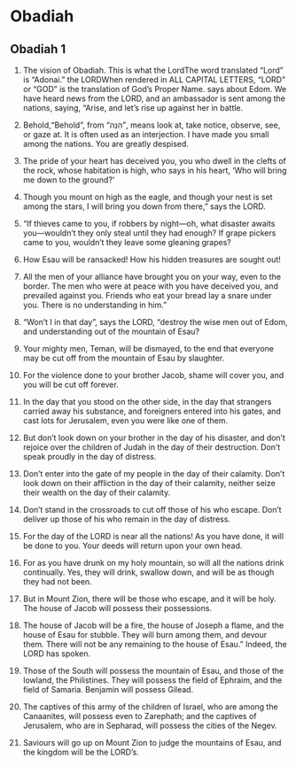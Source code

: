 # Obadiah

## Obadiah 1

1. The vision of Obadiah. This is what the LordThe word translated “Lord” is “Adonai.” the LORDWhen rendered in ALL CAPITAL LETTERS, “LORD” or “GOD” is the translation of God’s Proper Name. says about Edom. We have heard news from the LORD, and an ambassador is sent among the nations, saying, “Arise, and let’s rise up against her in battle.

2. Behold,“Behold”, from “הִנֵּה”, means look at, take notice, observe, see, or gaze at. It is often used as an interjection. I have made you small among the nations. You are greatly despised.

3. The pride of your heart has deceived you, you who dwell in the clefts of the rock, whose habitation is high, who says in his heart, ‘Who will bring me down to the ground?’

4. Though you mount on high as the eagle, and though your nest is set among the stars, I will bring you down from there,” says the LORD.

5. “If thieves came to you, if robbers by night—oh, what disaster awaits you—wouldn’t they only steal until they had enough? If grape pickers came to you, wouldn’t they leave some gleaning grapes?

6. How Esau will be ransacked! How his hidden treasures are sought out!

7. All the men of your alliance have brought you on your way, even to the border. The men who were at peace with you have deceived you, and prevailed against you. Friends who eat your bread lay a snare under you. There is no understanding in him.”  

8.   “Won’t I in that day”, says the LORD, “destroy the wise men out of Edom, and understanding out of the mountain of Esau?

9. Your mighty men, Teman, will be dismayed, to the end that everyone may be cut off from the mountain of Esau by slaughter.

10. For the violence done to your brother Jacob, shame will cover you, and you will be cut off forever.

11. In the day that you stood on the other side, in the day that strangers carried away his substance, and foreigners entered into his gates, and cast lots for Jerusalem, even you were like one of them.

12. But don’t look down on your brother in the day of his disaster, and don’t rejoice over the children of Judah in the day of their destruction. Don’t speak proudly in the day of distress.

13. Don’t enter into the gate of my people in the day of their calamity. Don’t look down on their affliction in the day of their calamity, neither seize their wealth on the day of their calamity.

14. Don’t stand in the crossroads to cut off those of his who escape. Don’t deliver up those of his who remain in the day of distress.

15. For the day of the LORD is near all the nations! As you have done, it will be done to you. Your deeds will return upon your own head.

16. For as you have drunk on my holy mountain, so will all the nations drink continually. Yes, they will drink, swallow down, and will be as though they had not been.

17. But in Mount Zion, there will be those who escape, and it will be holy. The house of Jacob will possess their possessions.

18. The house of Jacob will be a fire, the house of Joseph a flame, and the house of Esau for stubble. They will burn among them, and devour them. There will not be any remaining to the house of Esau.” Indeed, the LORD has spoken.  

19.   Those of the South will possess the mountain of Esau, and those of the lowland, the Philistines. They will possess the field of Ephraim, and the field of Samaria. Benjamin will possess Gilead.

20. The captives of this army of the children of Israel, who are among the Canaanites, will possess even to Zarephath; and the captives of Jerusalem, who are in Sepharad, will possess the cities of the Negev.

21. Saviours will go up on Mount Zion to judge the mountains of Esau, and the kingdom will be the LORD’s.    